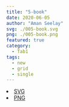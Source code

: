 ```yaml
---
title: "5-book"
date: 2020-06-05
author: "Aman Seelay"
svg: ./005-book.svg
png: ./005-book.png
featured: true
category:
  - Tab1
tags:
  - new
  - grid
  - single
---
```

<li><a href="./005-book.svg" download className="btn-svg">SVG</a></li>
<li><a href="./005-book.png" download className="btn-png">PNG</a></li>

